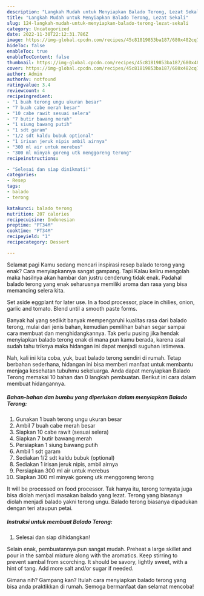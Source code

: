 ```yaml
---
description: "Langkah Mudah untuk Menyiapkan Balado Terong, Lezat Sekali"
title: "Langkah Mudah untuk Menyiapkan Balado Terong, Lezat Sekali"
slug: 124-langkah-mudah-untuk-menyiapkan-balado-terong-lezat-sekali
category: Uncategorized
date: 2022-11-30T22:12:31.786Z
image: https://img-global.cpcdn.com/recipes/45c81819853ba187/680x482cq70/balado-terong-foto-resep-utama.jpg
hideToc: false
enableToc: true
enableTocContent: false
thumbnail: https://img-global.cpcdn.com/recipes/45c81819853ba187/680x482cq70/balado-terong-foto-resep-utama.jpg
cover: https://img-global.cpcdn.com/recipes/45c81819853ba187/680x482cq70/balado-terong-foto-resep-utama.jpg
author: Admin
authorAv: notfound
ratingvalue: 3.4
reviewcount: 4
recipeingredient:
- "1 buah terong ungu ukuran besar"
- "7 buah cabe merah besar"
- "10 cabe rawit sesuai selera"
- "7 butir bawang merah"
- "1 siung bawang putih"
- "1 sdt garam"
- "1/2 sdt kaldu bubuk optional"
- "1 irisan jeruk nipis ambil airnya"
- "300 ml air untuk merebus"
- "300 ml minyak goreng utk menggoreng terong"
recipeinstructions:

- "Selesai dan siap dinikmati!"
categories:
- Resep
tags:
- balado
- terong

katakunci: balado terong 
nutrition: 207 calories
recipecuisine: Indonesian
preptime: "PT34M"
cooktime: "PT34M"
recipeyield: "1"
recipecategory: Dessert

---
```



Selamat pagi Kamu sedang mencari inspirasi resep balado terong yang enak? Cara menyiapkannya sangat gampang. Tapi Kalau keliru mengolah maka hasilnya akan hambar dan justru cenderung tidak enak. Padahal balado terong yang enak seharusnya memiliki aroma dan rasa yang bisa memancing selera kita.


Set aside eggplant for later use. In a food processor, place in chilies, onion, garlic and tomato. Blend until a smooth paste forms.

Banyak hal yang sedikit banyak mempengaruhi kualitas rasa dari balado terong, mulai dari jenis bahan, kemudian pemilihan bahan segar sampai cara membuat dan menghidangkannya. Tak perlu pusing jika hendak menyiapkan balado terong enak di mana pun kamu berada, karena asal sudah tahu triknya maka hidangan ini dapat menjadi suguhan istimewa.


Nah, kali ini kita coba, yuk, buat balado terong sendiri di rumah. Tetap berbahan sederhana, hidangan ini bisa memberi manfaat untuk membantu menjaga kesehatan tubuhmu sekeluarga. Anda dapat menyiapkan Balado Terong memakai 10 bahan dan 0 langkah pembuatan. Berikut ini cara dalam membuat hidangannya.

<!--inarticleads1-->

##### Bahan-bahan dan bumbu yang diperlukan dalam menyiapkan Balado Terong:

1. Gunakan 1 buah terong ungu ukuran besar
1. Ambil 7 buah cabe merah besar
1. Siapkan 10 cabe rawit (sesuai selera)
1. Siapkan 7 butir bawang merah
1. Persiapkan 1 siung bawang putih
1. Ambil 1 sdt garam
1. Sediakan 1/2 sdt kaldu bubuk (optional)
1. Sediakan 1 irisan jeruk nipis, ambil airnya
1. Persiapkan 300 ml air untuk merebus
1. Siapkan 300 ml minyak goreng utk menggoreng terong


It will be processed on food processor. Tak hanya itu, terong ternyata juga bisa diolah menjadi masakan balado yang lezat. Terong yang biasanya diolah menjadi balado yakni terong ungu. Balado terong biasanya dipadukan dengan teri ataupun petai. 

<!--inarticleads2-->

##### Instruksi untuk membuat Balado Terong:


1. Selesai dan siap dihidangkan!

Selain enak, pembuatannya pun sangat mudah. Preheat a large skillet and pour in the sambal mixture along with the aromatics. Keep stirring to prevent sambal from scorching. It should be savory, lightly sweet, with a hint of tang. Add more salt and/or sugar if needed. 

Gimana nih? Gampang kan? Itulah cara menyiapkan balado terong yang bisa anda praktikkan di rumah. Semoga bermanfaat dan selamat mencoba!
